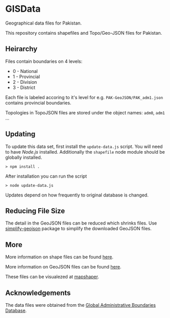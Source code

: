 # GISData
Geographical data files for Pakistan.

This repository contains shapefiles and Topo/Geo-JSON files for Pakistan.


## Heirarchy

Files contain boundaries on 4 levels:

* 0 - National
* 1 - Provincial
* 2 - Division
* 3 - District

Each file is labeled accoring to it's level for e.g. `PAK-GeoJSON/PAK_adm1.json`
contains provincial boundaries.

Topologies in TopoJSON files are stored under the object names: `adm0`, `adm1` ...

## Updating

To update this data set, first install the `update-data.js` script. You will
need to have *Node.js* installed. Additionally the `shapefile` node module
should be globally installed.

```
> npm install .
```

After installation you can run the script

```
> node update-data.js
```

Updates depend on how frequently to original database is changed.

## Reducing File Size

The detail in the GeoJSON files can be reduced which shrinks files. Use
[simplify-geojson][5] package to simplify the downloaded GeoJSON files.

## More

More information on shape files can be found [here][1].

More information on GeoJSON files can be found [here][2].

These files can be visualezed at [mapshaper][4].


## Acknowledgements

The data files were obtained from the [Global Administrative Boundaries Database][3].

[1]: https://en.wikipedia.org/wiki/Shapefile
[2]: https://en.wikipedia.org/wiki/GeoJSON
[3]: http://gadm.org
[4]: http://mapshaper.org/
[5]: https://www.npmjs.com/package/simplify-geojson